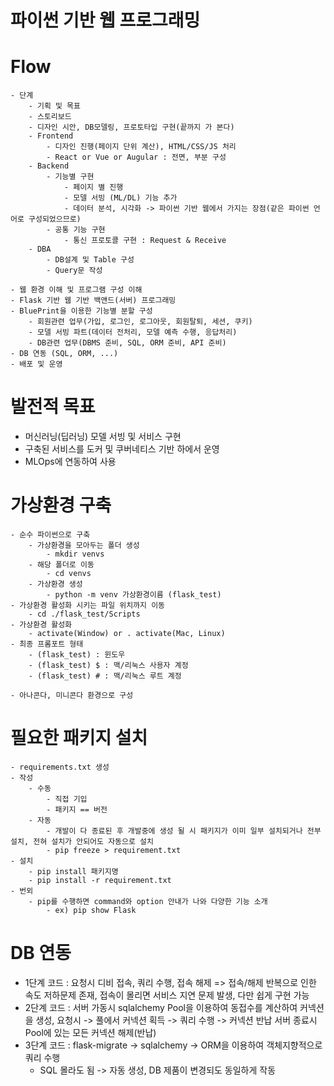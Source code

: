 # 파이썬 기반 웹 프로그래밍

# Flow
    - 단계
        - 기획 및 목표
        - 스토리보드
        - 디자인 시안, DB모델링, 프로토타입 구현(끝까지 가 본다)
        - Frontend
            - 디자인 진행(페이지 단위 계산), HTML/CSS/JS 처리
            - React or Vue or Augular : 전면, 부분 구성
        - Backend
            - 기능별 구현
                - 페이지 별 진행
                - 모델 서빙 (ML/DL) 기능 추가
                - 데이터 분석, 시각화 -> 파이썬 기반 웹에서 가지는 장점(같은 파이썬 언어로 구성되었으므로)
            - 공통 기능 구현
                - 통신 프로토콜 구현 : Request & Receive
        - DBA
            - DB설계 및 Table 구성
            - Query문 작성

    - 웹 환경 이해 및 프로그램 구성 이해
    - Flask 기반 웹 기반 백앤드(서버) 프로그래밍
    - BluePrint을 이용한 기능별 분할 구성
        - 회원관련 업무(가입, 로그인, 로그아웃, 회원탈퇴, 세션, 쿠키) 
        - 모델 서빙 파트(데이터 전처리, 모델 예측 수행, 응답처리)
        - DB관련 업무(DBMS 준비, SQL, ORM 준비, API 준비)
    - DB 연동 (SQL, ORM, ...)
    - 배포 및 운영
# 발전적 목표
- 머신러닝(딥러닝) 모델 서빙 및 서비스 구현
- 구축된 서비스를 도커 및 쿠버네티스 기반 하에서 운영
- MLOps에 연동하여 사용

# 가상환경 구축
    - 순수 파이썬으로 구축
        - 가상환경을 모아두는 폴더 생성 
            - mkdir venvs
        - 해당 폴더로 이동
            - cd venvs
        - 가상환경 생성 
            - python -m venv 가상환경이름 (flask_test)
    - 가상환경 활성화 시키는 파일 위치까지 이동
        - cd ./flask_test/Scripts
    - 가상환경 활성화
        - activate(Window) or . activate(Mac, Linux)
    - 최종 프롬포트 형태
        - (flask_test) : 윈도우
        - (flask_test) $ : 맥/리눅스 사용자 계정
        - (flask_test) # : 맥/리눅스 루트 계정

    - 아나콘다, 미니콘다 환경으로 구성

# 필요한 패키지 설치
    - requirements.txt 생성
    - 작성
        - 수동
            - 직접 기입
            - 패키지 == 버전
        - 자동 
            - 개발이 다 종료된 후 개발중에 생성 될 시 패키지가 이미 일부 설치되거나 전부 설치, 전혀 설치가 안되어도 자동으로 설치 
            - pip freeze > requirement.txt
    - 설치
        - pip install 패키지명
        - pip install -r requirement.txt
    - 번외
        - pip를 수행하면 command와 option 안내가 나와 다양한 기능 소개
            - ex) pip show Flask

# DB 연동
- 1단계 코드 : 요청시 디비 접속, 쿼리 수행, 접속 해제 => 접속/해제 반복으로 인한 속도 저하문제 존재, 접속이 몰리면 서비스 지연 문제 발생, 다만 쉽게 구현 가능
- 2단계 코드 : 서버 가동시 sqlalchemy Pool을 이용하여 동접수를 계산하여 커넥션을 생성, 요청시 -> 풀에서 커넥션 획득 -> 쿼리 수행 -> 커넥션 반납
서버 종료시 Pool에 있는 모든 커넥션 해제(반납)
- 3단계 코드 : flask-migrate -> sqlalchemy -> ORM을 이용하여 객체지향적으로 쿼리 수행
    - SQL 몰라도 됨 -> 자동 생성, DB 제품이 변경되도 동일하게 작동 
